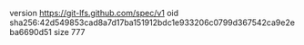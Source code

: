 version https://git-lfs.github.com/spec/v1
oid sha256:42d549853cad8a7d17ba151912bdc1e933206c0799d367542ca9e2eba6690d51
size 777
